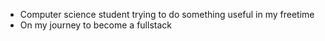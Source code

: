- Computer science student trying to do something useful in my freetime
- On my journey to become a fullstack
